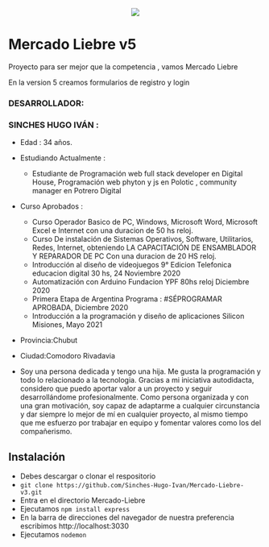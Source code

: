   <p align="center"><img src="https://user-images.githubusercontent.com/84039185/120876336-9752af00-c586-11eb-8be3-6b56bd01a47c.png"></p>


# Mercado Liebre v5
 Proyecto para ser mejor que la competencia , vamos Mercado Liebre
>
En la version 5 creamos formularios de registro y login

 

### DESARROLLADOR:
>

 ### SINCHES HUGO IVÁN :
>
- Edad : 34 años.
- Estudiando Actualmente : 
  - Estudiante de Programación web full stack developer en Digital House, Programación web phyton y js en Polotic  , community manager en Potrero Digital 
- Curso Aprobados :
  - Curso Operador Basico de PC, Windows, Microsoft Word, Microsoft Excel e Internet con una duracion de 50 hs reloj.
  - Curso De instalación de Sistemas Operativos, Software, Utilitarios, Redes, Internet, obteniendo  LA CAPACITACIÓN DE ENSAMBLADOR Y REPARADOR DE PC Con una duracion de 20 HS reloj.
  - Introducción al diseño de videojuegos 9° Edicion Telefonica educacion digital 30 hs, 24 Noviembre 2020
  - Automatización con Arduino Fundacion YPF  80hs reloj Diciembre 2020
  - Primera Etapa de Argentina Programa : #SÉPROGRAMAR   APROBADA, Diciembre 2020
  - Introducción a  la programación y diseño de aplicaciones Silicon  Misiones, Mayo 2021
- Provincia:Chubut
- Ciudad:Comodoro Rivadavia

 
- Soy una persona dedicada y tengo una hija. Me gusta la programación y todo lo relacionado a la tecnologia. Gracias a mi iniciativa autodidacta, considero que puedo aportar valor a un proyecto y seguir desarrollándome profesionalmente.
Como persona organizada y con una gran motivación, soy capaz de adaptarme a cualquier circunstancia y dar siempre lo mejor de mí en cualquier proyecto, al mismo tiempo que me esfuerzo por trabajar en equipo y fomentar valores como los del compañerismo. 
 
 ## Instalación
- Debes descargar o clonar el respositorio
- `git clone https://github.com/Sinches-Hugo-Ivan/Mercado-Liebre-v3.git`
- Entra en el directorio Mercado-Liebre
- Ejecutamos `npm install express`
- En la barra de direcciones del navegador de nuestra preferencia escribimos http://localhost:3030
- Ejecutamos `nodemon`
